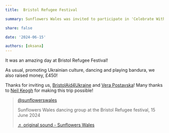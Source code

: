 ```yaml
---
title:  Bristol Refugee Festival

summary: Sunflowers Wales was invited to participate in 'Celebrate With Me' day of the Bristol Refugee Festival.

share: false

date: '2024-06-15' 

authors: [oksana]
---
```


It was an amazing day at Bristol Refugee Festival! 

As usual, promoting Ukrainian culture, dancing and playing bandura, we also raised money, £450!

Thanks for inviting us, <a href="https://www.facebook.com/groups/1043256196226980/" target="_blank">BristolAid4Ukraine</a> and <a href="https://www.facebook.com/vera.postavska/" target="_blank">Vera Postavska</a>! Many thanks to <a href="https://www.facebook.com/groups/601579067497655/user/100021561261219/" target="_blank">Neil Keogh</a> for making this trip possible!



<blockquote class="tiktok-embed" cite="https://www.tiktok.com/@sunflowerswales/video/7380831451714948384" data-video-id="7380831451714948384" style="max-width: 605px;min-width: 325px;" > <section> <a target="_blank" title="@sunflowerswales" href="https://www.tiktok.com/@sunflowerswales?refer=embed">@sunflowerswales</a> <p>Sunflowers Wales dancing group at the Bristol Refugee festival, 15 June 2024</p> <a target="_blank" title="♬ original sound  - Sunflowers Wales" href="https://www.tiktok.com/music/original-sound-Sunflowers-Wales-7380831954670766880?refer=embed">♬ original sound  - Sunflowers Wales</a> </section> </blockquote> <script async src="https://www.tiktok.com/embed.js"></script>